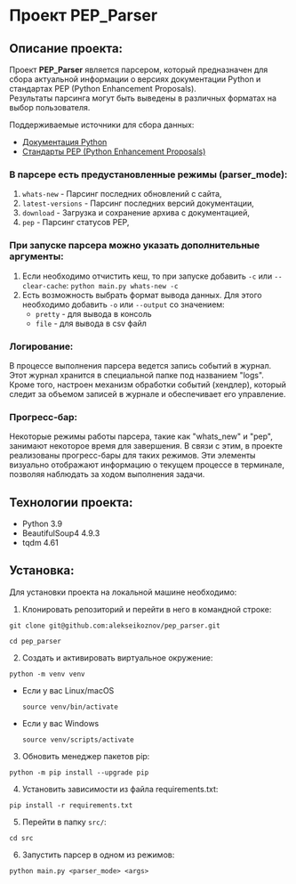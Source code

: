 # Проект PEP_Parser

## Описание проекта:

Проект **PEP_Parser** является парсером, который предназначен для сбора актуальной информации о версиях документации Python и стандартах PEP (Python Enhancement Proposals). <br>
Результаты парсинга могут быть выведены в различных форматах на выбор пользователя.

Поддерживаемые источники для сбора данных:

- [Документация Python](https://docs.python.org/3/)
- [Стандарты PEP (Python Enhancement Proposals)](https://peps.python.org/)

### В парсере есть предустановленные режимы (parser_mode):

1. `whats-new` - Парсинг последних обновлений с сайта,
2. `latest-versions` - Парсинг последних версий документации,
3. `download` - Загрузка и сохранение архива с документацией,
4. `pep` - Парсинг статусов PEP,

### При запуске парсера можно указать дополнительные аргументы:

1. Если необходимо отчистить кеш, то при запуске добавить `-c` или `--clear-cache`: `python main.py whats-new -c`
2. Есть возможность выбрать формат вывода данных. Для этого необходимо добавить `-o` или `--output` со значением:
   - `pretty` - для вывода в консоль
   - `file` - для вывода в csv файл

### Логирование:
В процессе выполнения парсера ведется запись событий в журнал. Этот журнал хранится в специальной папке под названием "logs". Кроме того, настроен механизм обработки событий (хендлер), который следит за объемом записей в журнале и обеспечивает его управление.

### Прогресс-бар:
Некоторые режимы работы парсера, такие как "whats_new" и "pep", занимают некоторое время для завершения. В связи с этим, в проекте реализованы прогресс-бары для таких режимов. Эти элементы визуально отображают информацию о текущем процессе в терминале, позволяя наблюдать за ходом выполнения задачи.

## Технологии проекта:

- Python 3.9
- BeautifulSoup4 4.9.3
- tqdm 4.61

## Установка:

Для установки проекта на локальной машине необходимо:

1. Клонировать репозиторий и перейти в него в командной строке:
```
git clone git@github.com:alekseikoznov/pep_parser.git
```
```
cd pep_parser
```
2. Cоздать и активировать виртуальное окружение:
```
python -m venv venv
```
* Если у вас Linux/macOS
    ```
    source venv/bin/activate
    ```
* Если у вас Windows
    ```
    source venv/scripts/activate
    ```
3. Обновить менеджер пакетов pip:
```
python -m pip install --upgrade pip
```
4. Установить зависимости из файла requirements.txt:
```
pip install -r requirements.txt
```
5. Перейти в папку `src/`:
```
cd src
```
6. Запустить парсер в одном из режимов:
```
python main.py <parser_mode> <args>
```
